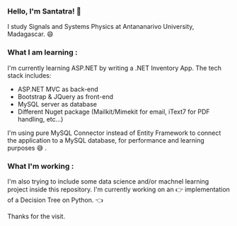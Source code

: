 ### Hello, I'm Santatra! 👋

I study Signals and Systems Physics at Antananarivo University, Madagascar. 😄

### What I am learning :
I'm currently learning ASP.NET by writing a .NET Inventory App. The tech stack includes:
- ASP.NET MVC as back-end
- Bootstrap & JQuery as front-end
- MySQL server as database
- Different Nuget package (Mailkit/Mimekit for email, iText7 for PDF handling, etc...)

I'm using pure MySQL Connector instead of Entity Framework to connect the application to a MySQL database, for performance and learning purposes  :sweat_smile: .

### What I'm working :
I'm also trying to include some data science and/or machnel learning project inside this repository. I'm currently working on an :point_right: implementation of a Decision Tree on Python. :point_left:

Thanks for the visit.
